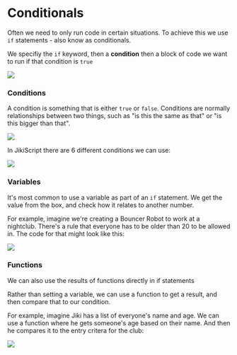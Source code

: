# Conditionals

Often we need to only run code in certain situations.
To achieve this we use `if` statements - also know as conditionals.

We specifiy the `if` keyword, then a **condition** then a block of code we want to run if that condition is `true`

<img src="https://assets.exercism.org/bootcamp/diagrams/if-statement-anatomy.png" class="diagram"/>

### Conditions

A condition is something that is either `true` or `false`.
Conditions are normally relationships between two things, such as "is this the same as that" or "is this bigger than that".

<img src="https://assets.exercism.org/bootcamp/diagrams/conditions.png" class="diagram"/>

In JikiScript there are 6 different conditions we can use:

<img src="https://assets.exercism.org/bootcamp/diagrams/conditions-table.png" class="diagram"/>

### Variables

It's most common to use a variable as part of an `if` statement.
We get the value from the box, and check how it relates to another number.

For example, imagine we're creating a Bouncer Robot to work at a nightclub.
There's a rule that everyone has to be older than 20 to be allowed in.
The code for that might look like this:

<img src="https://assets.exercism.org/bootcamp/diagrams/if-bouncer-variables.png" class="diagram"/>

### Functions

We can also use the results of functions directly in if statements

Rather than setting a variable, we can use a function to get a result, and then compare that to our condition.

For example, imagine Jiki has a list of everyone's name and age.
We can use a function where he gets someone's age based on their name.
And then he compares it to the entry critera for the club:

<img src="https://assets.exercism.org/bootcamp/diagrams/if-bouncer-functions.png" class="diagram"/>
